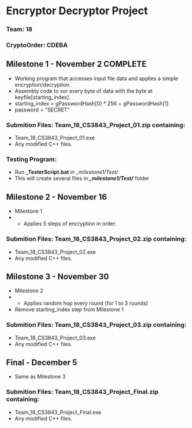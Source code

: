 # Encryptor Decryptor Project
### Team: 18
### CryptoOrder: CDEBA

## Milestone 1 - November 2 **COMPLETE**
  * Working program that accesses input file data and applies a simple encryption/decryption.
  * Assembly code to xor every byte of data with the byte at keyfile[starting_index].
  * starting_index = gPasswordHash[0] * 256 + gPasswordHash[1]
  * password = "SECRET"
### Submition Files: Team_18_CS3843_Project_01.zip containing:
  - Team_18_CS3843_Project_01.exe
  - Any modified C++ files.
### Testing Program:
  - Run **\_TesterScript.bat** in _\_milestone1/Test/_
  - This will create several files in **_\_milestone1/Test/_** folder

## Milestone 2 - November 16
  * Milestone 1
  * + Applies 5 steps of encryption in order.
### Submition Files: Team_18_CS3843_Project_02.zip containing:
  - Team_18_CS3843_Project_02.exe
  - Any modified C++ files.
  
## Milestone 3 - November 30
  * Milestone 2
  * + Applies random hop every round (for 1 to 3 rounds)
  * Remove starting_index step from Milestone 1
### Submition Files: Team_18_CS3843_Project_03.zip containing:
  - Team_18_CS3843_Project_03.exe
  - Any modified C++ files.
  
## Final - December 5
  * Same as Milestone 3
### Submition Files: Team_18_CS3843_Project_Final.zip containing:
  - Team_18_CS3843_Project_Final.exe
  - Any modified C++ files.
